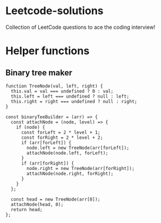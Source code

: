 # Leetcode-solutions
Collection of LeetCode questions to ace the coding interview!



# Helper functions

## Binary tree maker
```
function TreeNode(val, left, right) {
  this.val = val === undefined ? 0 : val;
  this.left = left === undefined ? null : left;
  this.right = right === undefined ? null : right;
}

const binaryTeeBuilder = (arr) => {
  const attachNode = (node, level) => {
    if (node) {
      const forLeft = 2 * level + 1;
      const forRight = 2 * level + 2;
      if (arr[forLeft]) {
        node.left = new TreeNode(arr[forLeft]);
        attachNode(node.left, forLeft);
      }
      if (arr[forRight]) {
        node.right = new TreeNode(arr[forRight]);
        attachNode(node.right, forRight);
      }
    }
  };

  const head = new TreeNode(arr[0]);
  attachNode(head, 0);
  return head;
};
```
